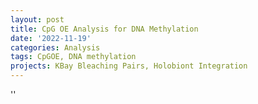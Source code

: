 ```yaml
---
layout: post
title: CpG OE Analysis for DNA Methylation
date: '2022-11-19'
categories: Analysis
tags: CpGOE, DNA methylation
projects: KBay Bleaching Pairs, Holobiont Integration
---
```



''



